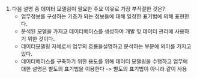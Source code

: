 1. 다음 설명 중 데이터 모델링이 필요한 주요 이유로 가장 부적절한 것은?
   - 업무정보를 구성하는 기초가 되는 정보들에 대해 일정한 표기법에 의해 표현한다.
   - 분석된 모델을 가지고 데이터베이스를 생성하여 개발 및 데이터 관리에 사용하기 위한 것이다.
   - 데이터모델링 자체로서 업무의 흐름을설명하고 분석하는 부분에 의미를 가지고 있다.
   - 데이터베이스를 구축하기 위한 용도를 위해 데이터 모델링을 수행하고 업무에 대한 설명은 별도의 표기법을 이용한다 -> 별도의 표기법이 아니라 같이 사용